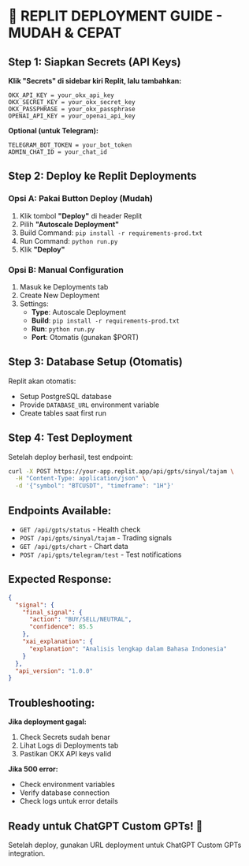 # 🚀 REPLIT DEPLOYMENT GUIDE - MUDAH & CEPAT

## Step 1: Siapkan Secrets (API Keys)

**Klik "Secrets" di sidebar kiri Replit, lalu tambahkan:**

```
OKX_API_KEY = your_okx_api_key
OKX_SECRET_KEY = your_okx_secret_key  
OKX_PASSPHRASE = your_okx_passphrase
OPENAI_API_KEY = your_openai_api_key
```

**Optional (untuk Telegram):**
```
TELEGRAM_BOT_TOKEN = your_bot_token
ADMIN_CHAT_ID = your_chat_id
```

## Step 2: Deploy ke Replit Deployments

### Opsi A: Pakai Button Deploy (Mudah)
1. Klik tombol **"Deploy"** di header Replit
2. Pilih **"Autoscale Deployment"**
3. Build Command: `pip install -r requirements-prod.txt`
4. Run Command: `python run.py`
5. Klik **"Deploy"**

### Opsi B: Manual Configuration
1. Masuk ke Deployments tab
2. Create New Deployment
3. Settings:
   - **Type**: Autoscale Deployment
   - **Build**: `pip install -r requirements-prod.txt`
   - **Run**: `python run.py`
   - **Port**: Otomatis (gunakan $PORT)

## Step 3: Database Setup (Otomatis)

Replit akan otomatis:
- Setup PostgreSQL database
- Provide `DATABASE_URL` environment variable
- Create tables saat first run

## Step 4: Test Deployment

Setelah deploy berhasil, test endpoint:

```bash
curl -X POST https://your-app.replit.app/api/gpts/sinyal/tajam \
  -H "Content-Type: application/json" \
  -d '{"symbol": "BTCUSDT", "timeframe": "1H"}'
```

## Endpoints Available:

- `GET /api/gpts/status` - Health check
- `POST /api/gpts/sinyal/tajam` - Trading signals
- `GET /api/gpts/chart` - Chart data
- `POST /api/gpts/telegram/test` - Test notifications

## Expected Response:

```json
{
  "signal": {
    "final_signal": {
      "action": "BUY/SELL/NEUTRAL",
      "confidence": 85.5
    },
    "xai_explanation": {
      "explanation": "Analisis lengkap dalam Bahasa Indonesia"
    }
  },
  "api_version": "1.0.0"
}
```

## Troubleshooting:

**Jika deployment gagal:**
1. Check Secrets sudah benar
2. Lihat Logs di Deployments tab
3. Pastikan OKX API keys valid

**Jika 500 error:**
- Check environment variables
- Verify database connection
- Check logs untuk error details

## Ready untuk ChatGPT Custom GPTs! 🎯

Setelah deploy, gunakan URL deployment untuk ChatGPT Custom GPTs integration.